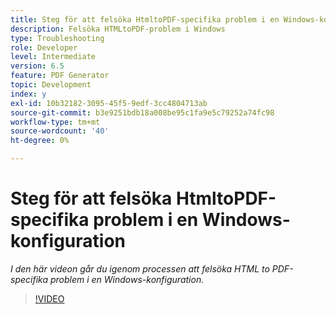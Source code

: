 ```yaml
---
title: Steg för att felsöka HtmltoPDF-specifika problem i en Windows-konfiguration
description: Felsöka HTMLtoPDF-problem i Windows
type: Troubleshooting
role: Developer
level: Intermediate
version: 6.5
feature: PDF Generator
topic: Development
index: y
exl-id: 10b32182-3095-45f5-9edf-3cc4804713ab
source-git-commit: b3e9251bdb18a008be95c1fa9e5c79252a74fc98
workflow-type: tm+mt
source-wordcount: '40'
ht-degree: 0%

---
```


# Steg för att felsöka HtmltoPDF-specifika problem i en Windows-konfiguration

*I den här videon går du igenom processen att felsöka HTML to PDF-specifika problem i en Windows-konfiguration.*

>[!VIDEO](https://video.tv.adobe.com/v/335545?quality=12&learn=on)
